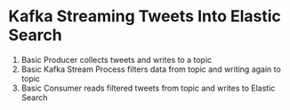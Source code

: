 # Kafka Streaming Tweets Into Elastic Search
1. Basic Producer collects tweets and writes to a topic
2. Basic Kafka Stream Process filters data from topic and writing again to topic
3. Basic Consumer reads filtered tweets from topic and writes to Elastic Search
